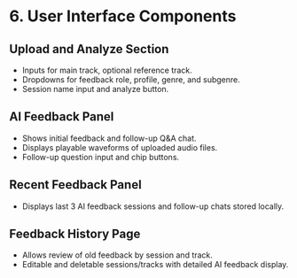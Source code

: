 # 6. User Interface Components

## Upload and Analyze Section

- Inputs for main track, optional reference track.  
- Dropdowns for feedback role, profile, genre, and subgenre.  
- Session name input and analyze button.

## AI Feedback Panel

- Shows initial feedback and follow-up Q&A chat.  
- Displays playable waveforms of uploaded audio files.  
- Follow-up question input and chip buttons.

## Recent Feedback Panel

- Displays last 3 AI feedback sessions and follow-up chats stored locally.

## Feedback History Page

- Allows review of old feedback by session and track.  
- Editable and deletable sessions/tracks with detailed AI feedback display.
